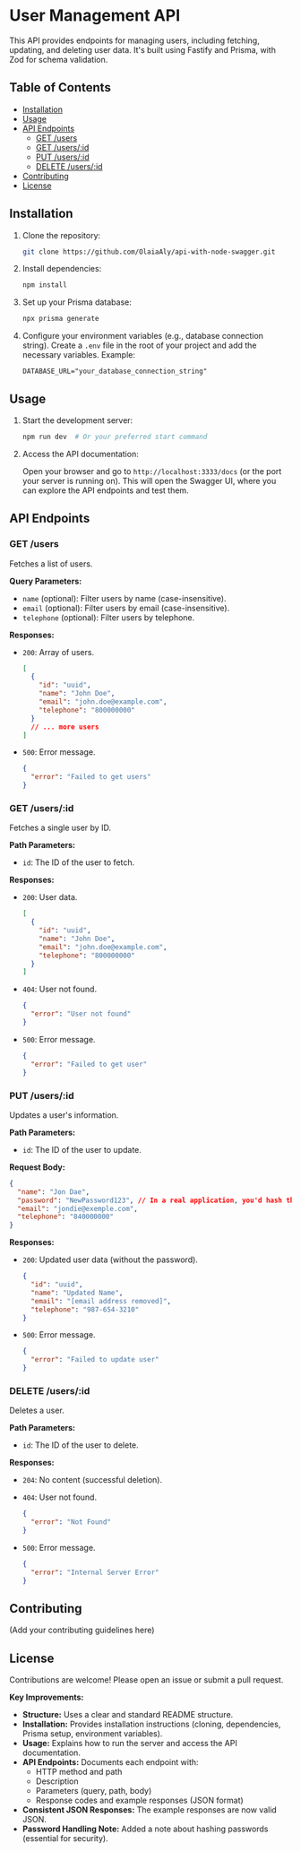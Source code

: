 # User Management API

This API provides endpoints for managing users, including fetching, updating, and deleting user data. It's built using Fastify and Prisma, with Zod for schema validation.

## Table of Contents

- [Installation](#installation)
- [Usage](#usage)
- [API Endpoints](#api-endpoints)
  - [GET /users](#get-users)
  - [GET /users/:id](#get-usersid)
  - [PUT /users/:id](#put-usersid)
  - [DELETE /users/:id](#delete-usersid)
- [Contributing](#contributing)
- [License](#license)

## Installation

1. Clone the repository:

   ```bash
   git clone https://github.com/OlaiaAly/api-with-node-swagger.git
   ```

2. Install dependencies:

   ```bash
   npm install
   ```

3. Set up your Prisma database:

   ```bash
   npx prisma generate
   ```

4. Configure your environment variables (e.g., database connection string). Create a `.env` file in the root of your project and add the necessary variables. Example:

   ```
   DATABASE_URL="your_database_connection_string"
   ```

## Usage

1. Start the development server:

   ```bash
   npm run dev  # Or your preferred start command
   ```

2. Access the API documentation:

   Open your browser and go to `http://localhost:3333/docs` (or the port your server is running on). This will open the Swagger UI, where you can explore the API endpoints and test them.

## API Endpoints

### GET /users

Fetches a list of users.

**Query Parameters:**

- `name` (optional): Filter users by name (case-insensitive).
- `email` (optional): Filter users by email (case-insensitive).
- `telephone` (optional): Filter users by telephone.

**Responses:**

- `200`: Array of users.

  ```json
  [
    {
      "id": "uuid",
      "name": "John Doe",
      "email": "john.doe@example.com",
      "telephone": "800000000"
    }
    // ... more users
  ]
  ```

- `500`: Error message.

  ```json
  {
    "error": "Failed to get users"
  }
  ```

### GET /users/:id

Fetches a single user by ID.

**Path Parameters:**

- `id`: The ID of the user to fetch.

**Responses:**

- `200`: User data.

  ```json
  [
    {
      "id": "uuid",
      "name": "John Doe",
      "email": "john.doe@example.com",
      "telephone": "800000000"
    }
  ]
  ```

- `404`: User not found.

  ```json
  {
    "error": "User not found"
  }
  ```

- `500`: Error message.

  ```json
  {
    "error": "Failed to get user"
  }
  ```

### PUT /users/:id

Updates a user's information.

**Path Parameters:**

- `id`: The ID of the user to update.

**Request Body:**

```json
{
  "name": "Jon Dae",
  "password": "NewPassword123", // In a real application, you'd hash this!
  "email": "jondie@exemple.com",
  "telephone": "840000000"
}
```

**Responses:**

- `200`: Updated user data (without the password).

  ```json
  {
    "id": "uuid",
    "name": "Updated Name",
    "email": "[email address removed]",
    "telephone": "987-654-3210"
  }
  ```

- `500`: Error message.

  ```json
  {
    "error": "Failed to update user"
  }
  ```

### DELETE /users/:id

Deletes a user.

**Path Parameters:**

- `id`: The ID of the user to delete.

**Responses:**

- `204`: No content (successful deletion).

- `404`: User not found.

  ```json
  {
    "error": "Not Found"
  }
  ```

- `500`: Error message.

  ```json
  {
    "error": "Internal Server Error"
  }
  ```

## Contributing

(Add your contributing guidelines here)

## License

Contributions are welcome! Please open an issue or submit a pull request.

**Key Improvements:**

- **Structure:** Uses a clear and standard README structure.
- **Installation:** Provides installation instructions (cloning, dependencies, Prisma setup, environment variables).
- **Usage:** Explains how to run the server and access the API documentation.
- **API Endpoints:** Documents each endpoint with:
  - HTTP method and path
  - Description
  - Parameters (query, path, body)
  - Response codes and example responses (JSON format)
- **Consistent JSON Responses:** The example responses are now valid JSON.
- **Password Handling Note:** Added a note about hashing passwords (essential for security).
